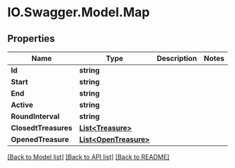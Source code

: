 # IO.Swagger.Model.Map
## Properties

Name | Type | Description | Notes
------------ | ------------- | ------------- | -------------
**Id** | **string** |  | 
**Start** | **string** |  | 
**End** | **string** |  | 
**Active** | **string** |  | 
**RoundInterval** | **string** |  | 
**ClosedtTreasures** | [**List&lt;Treasure&gt;**](Treasure.md) |  | 
**OpenedTreasure** | [**List&lt;OpenTreasure&gt;**](OpenTreasure.md) |  | 

[[Back to Model list]](../README.md#documentation-for-models) [[Back to API list]](../README.md#documentation-for-api-endpoints) [[Back to README]](../README.md)

